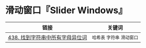 
# 滑动窗口『Slider Windows』

|链接|关键词|
|--|--|
|[438. 找到字符串中所有字母异位词](https://leetcode.cn/problems/find-all-anagrams-in-a-string/description/)| `哈希表` `字符串` `滑动窗口`|
